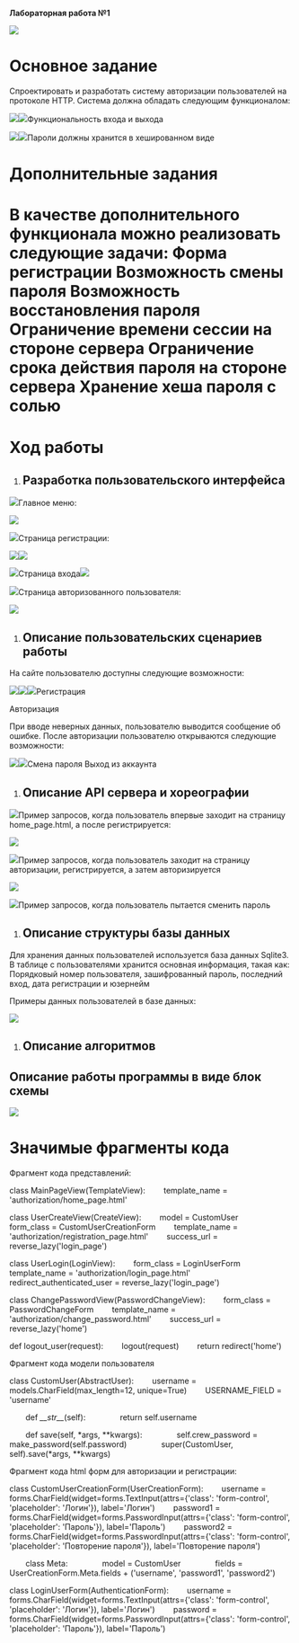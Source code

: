 ﻿**Лабораторная работа №1**

![](images/1.png)
# **Основное задание**
Спроектировать и разработать систему авторизации пользователей на протоколе HTTP. Система должна обладать следующим функционалом:

![](2.png)![](3.png)Функциональность входа и выхода

![](2.png)![](3.png)Пароли должны хранится в хешированном виде

# **Дополнительные задания**
В качестве дополнительного функционала можно реализовать следующие задачи:
**Форма регистрации
Возможность смены пароля
Возможность восстановления пароля
Ограничение времени сессии на стороне сервера Ограничение срока действия пароля на стороне сервера
Хранение хеша пароля с солью** 
==================================================================================================
# **Ход работы**

1. ## **Разработка пользовательского интерфейса**

![](Aspose.Words.6cbd9571-a166-4a71-87cf-726dd2e4da06.002.png)Главное меню:

![](Aspose.Words.6cbd9571-a166-4a71-87cf-726dd2e4da06.004.png)

![](Aspose.Words.6cbd9571-a166-4a71-87cf-726dd2e4da06.002.png)Страница регистрации:

![](Aspose.Words.6cbd9571-a166-4a71-87cf-726dd2e4da06.005.png)![](Aspose.Words.6cbd9571-a166-4a71-87cf-726dd2e4da06.002.png)

![](Aspose.Words.6cbd9571-a166-4a71-87cf-726dd2e4da06.002.png)Страница входа![](Aspose.Words.6cbd9571-a166-4a71-87cf-726dd2e4da06.006.png)

![](Aspose.Words.6cbd9571-a166-4a71-87cf-726dd2e4da06.002.png)Страница авторизованного пользователя:

![](Aspose.Words.6cbd9571-a166-4a71-87cf-726dd2e4da06.007.png)
1. ## **Описание пользовательских сценариев работы**
На сайте пользователю доступны следующие возможности:

![](Aspose.Words.6cbd9571-a166-4a71-87cf-726dd2e4da06.002.png)![](Aspose.Words.6cbd9571-a166-4a71-87cf-726dd2e4da06.002.png)![](Aspose.Words.6cbd9571-a166-4a71-87cf-726dd2e4da06.002.png)Регистрация

Авторизация

При вводе неверных данных, пользователю выводится сообщение об ошибке. После авторизации пользователю открываются следующие возможности:

![](Aspose.Words.6cbd9571-a166-4a71-87cf-726dd2e4da06.002.png)![](Aspose.Words.6cbd9571-a166-4a71-87cf-726dd2e4da06.002.png)Смена пароля Выход из аккаунта
1. ## **Описание API сервера и хореографии**
![](Aspose.Words.6cbd9571-a166-4a71-87cf-726dd2e4da06.002.png)Пример запросов, когда пользователь впервые заходит на страницу home\_page.html, а  после регистрируется:

![](Aspose.Words.6cbd9571-a166-4a71-87cf-726dd2e4da06.008.png)

![](Aspose.Words.6cbd9571-a166-4a71-87cf-726dd2e4da06.002.png)Пример запросов, когда пользователь заходит на страницу авторизации, регистрируется, а затем авторизируется





![](Aspose.Words.6cbd9571-a166-4a71-87cf-726dd2e4da06.009.png)


![](Aspose.Words.6cbd9571-a166-4a71-87cf-726dd2e4da06.002.png)Пример запросов, когда пользователь пытается сменить пароль


1. ## **Описание структуры базы данных**
Для хранения данных пользователей используется база данных Sqlite3. В таблице с пользователями хранится основная информация, такая как: Порядковый номер пользователя, зашифрованный пароль, последний вход, дата регистрации и юзернейм

Примеры данных пользователей в базе данных:

![](Aspose.Words.6cbd9571-a166-4a71-87cf-726dd2e4da06.010.png)


1. ## **Описание алгоритмов**
## Описание работы программы в виде блок схемы
![](Aspose.Words.6cbd9571-a166-4a71-87cf-726dd2e4da06.011.png)
# **Значимые фрагменты кода**
Фрагмент кода представлений:

class MainPageView(TemplateView):
`    `template\_name = 'authorization/home\_page.html'

class UserCreateView(CreateView):
`    `model = CustomUser
`    `form\_class = CustomUserCreationForm
`    `template\_name = 'authorization/registration\_page.html'
`    `success\_url = reverse\_lazy('login\_page')

class UserLogin(LoginView):
`    `form\_class = LoginUserForm
`    `template\_name = 'authorization/login\_page.html'
`    `redirect\_authenticated\_user = reverse\_lazy('login\_page')

class ChangePasswordView(PasswordChangeView):
`    `form\_class = PasswordChangeForm
`    `template\_name = 'authorization/change\_password.html'
`    `success\_url = reverse\_lazy('home')


def logout\_user(request):
`    `logout(request)
`    `return redirect('home')


Фрагмент кода модели пользователя

class CustomUser(AbstractUser):
`    `username = models.CharField(max\_length=12, unique=True)
`    `USERNAME\_FIELD = 'username'

`    `def *\_\_str\_\_*(self):
`        `return self.username

`    `def save(self, \*args, \*\*kwargs):
`        `self.crew\_password = make\_password(self.password)
`        `super(CustomUser, self).save(\*args, \*\*kwargs)


Фрагмент кода html форм для авторизации и регистрации:

class CustomUserCreationForm(UserCreationForm):
`    `username = forms.CharField(widget=forms.TextInput(attrs={'class': 'form-control', 'placeholder': 'Логин'}), label='Логин')
`    `password1 = forms.CharField(widget=forms.PasswordInput(attrs={'class': 'form-control', 'placeholder': 'Пароль'}), label='Пароль')
`    `password2 = forms.CharField(widget=forms.PasswordInput(attrs={'class': 'form-control', 'placeholder': 'Повторение пароля'}), label='Повторение пароля')

`    `class Meta:
`        `model = CustomUser
`        `fields = UserCreationForm.Meta.fields + ('username', 'password1', 'password2')

class LoginUserForm(AuthenticationForm):
`    `username = forms.CharField(widget=forms.TextInput(attrs={'class': 'form-control', 'placeholder': 'Логин'}), label='Логин')
`    `password = forms.CharField(widget=forms.PasswordInput(attrs={'class': 'form-control', 'placeholder': 'Пароль'}), label='Пароль')


